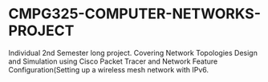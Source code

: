 # CMPG325-COMPUTER-NETWORKS-PROJECT
Individual 2nd Semester long project. Covering Network Topologies Design and Simulation using Cisco Packet Tracer and Network Feature Configuration(Setting up a wireless mesh network with IPv6.
